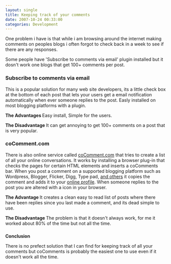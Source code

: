 ```yaml
---
layout: single
title: Keeping track of your comments 
date: 2007-10-24 00:33:00
categories: Development
---
```

One problem i have is that while i am browsing around the internet making comments on peoples blogs i often forgot to check back in a week to see if there are any responses.

Some people have 'Subscribe to comments via email' plugin installed but it dosn't work one blogs that get 100+ comments per post.
<h3>Subscribe to comments via email</h3>
This is a popular solution for many web site developers, its a little check box at the bottom of each post that lets your users get a email notification automatically when ever someone replies to the post. Easly installed on most blogging platforms with a plugin.

<strong>The Advantages  </strong>
Easy install, Simple for the users.

<strong>The Disadvantage  </strong>
It can get annoying to get 100+ comments on a post that is very popular.
<h3>coComment.com</h3>
There is also online service called <a href="http://www.cocomment.com/">coComment.com</a> that tries to create a list of all your online conversations. It works by installing a browser plug-in that checks the pages for certain HTML elements and inserts a coComments bar. When you post a comment on a supported blogging platform such as Wordpress, Blogger, Flicker, Digg, Type pad, <a href="http://www.cocomment.com/supported">and others</a> it copies the comment and adds it to your <a href="http://www.cocomment.com/comments/funvill">online profile</a>. When someone replies to the post you are altered with a icon in your browser.

<strong>The Advantage
</strong>It creates a clean easy to read list of posts where there have been replies since you last made a comment, and its dead simple to use.

<strong>The Disadvantage </strong>
The problem is that it doesn't always work, for me it worked about 80% of the time but not all the time.
<h3></h3>
<strong>Conclusion</strong>

There is no prefect solution that I can find for keeping track of all your comments but coComments is probably the easiest one to use even if it doesn't work all the time.
